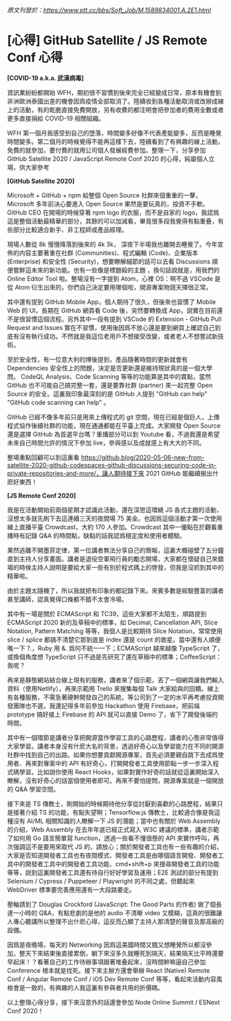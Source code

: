 _原文刊登於：https://www.ptt.cc/bbs/Soft_Job/M.1589834001.A.2E1.html_

[心得] GitHub Satellite / JS Remote Conf 心得
===

**[COVID-19 a.k.a. 武漢病毒]**

資訊業紛紛都開始 WFH，期初很不習慣到後來完全已經變成日常，原本有機會到非洲歐洲泰國出差的機會因爲疫情全部取消了。陸續收到各種活動取消或改辦成線上的活動，有的乾脆直接免費開放，另有收費的都注明會把參加者的費用全數或者更多直接捐給 COVID-19 相關組織。

WFH 第一個月我感受到自己的墮落，時間變多好像不代表產能變多，反而是睡覺時間變多。第二個月的時候覺得不能再這樣下去，陸續看到了有興趣的線上活動，免費的就參加，要付費的就用公司個人發展經費參加。整理一下，分享參加 GitHub Satellite 2020 / JavaScript Remote Conf 2020 的心得，純屬個人立場，供大家參考

**[GitHub Satellite 2020]**

Microsoft + GitHub + npm 給整個 Open Source 社群來個重重的一擊，Microsoft 多年前決心要進入 Open Source 果然是要玩真的，投資不手軟。GitHub CEO 在開場的時候穿著 npm logo 的衣服，而不是自家的 logo，我認爲這是整個活動最精華的部分，其餘的可以加減看，畢竟很多段我覺得有點重叠，有些部分比較適合新手、非工程師或產品經理。

現場人數從 8k 慢慢降落到後來的 4k 3k， 深夜下半場我也離開去睡覺了。今年宣佈的内容主要著重在社群 (Communities)、程式編輯 (Code)、企業版本 (Enterprise) 和安全性 (Security)，想要瞭解細節的話可以去看 Discussions 順便嘗鮮這未來的新功能。也有一些像是標題殺的主題 ，換句話說就是，用我們的 Online Editor Tool 啦。整場沒有一字提到 Atom，心裡 OS：啊不過 VSCode 是從 Atom 衍生出來的，你們自己決定要用哪個啦，開源專案物競天擇很正常。

其中還有提到 GitHub Mobile App，個人期待了很久，但後來也習慣了 Mobile Web 的 UI，長期在 GitHub 網頁看 Code 後，突然要轉換成 App，説實在目前還不是很習慣這個流程。另外其中一段有提到 VSCode 的 Extension - GitHub Pull Request and Issues 實在不習慣，使用後因爲不放心還是要到網頁上確認自己到底有沒有執行成功。不然就是我這位老用戶不想接受改變，或者老人不想嘗試新技術。

至於安全性，有一位意大利的博後提到，產品隨著時間的更新就會有 Dependencies 安全性上的問題，決定是否更新還是維持現狀真的是一個大學問。 CodeQL Analysis、Code Scanning 等等的功能算是其中的賣點，當然 GitHub 也不可能自己搞完整一套，還是要靠社群 (partner) 來一起完整 Open Source 的安全。這裏我印象最深刻的是 GitHub 人提到 "GitHub can help" "GitHub code scanning can help" 。

GitHub 已經不像多年前只是用來上傳程式的 git 空間，現在已經是個巨人，上傳程式協作後續社群的功能，現在通通都能在平臺上完成。大家開發 Open Source 還是選擇 GitHub 為首選平台嗎？重播部分可以到 Youtube 看，不過我還是希望未來自己時間允許的情況下參加 live，參與感以及成就感上有大大的不同。

整場重點回顧可以到這裏看 https://github.blog/2020-05-06-new-from-satellite-2020-github-codespaces-github-discussions-securing-code-in-private-repositories-and-more/，讓人期待接下來 2021 GitHub 能繼續搬出什麽好東西！

**[JS Remote Conf 2020]**

我是在活動開始前兩個星期才認識此活動，還在深思這環繞 JS 各式主題的活動，沒想太多就先刷下去這連續三天的夜間場 75 美金。也因爲這個活動才第一次使用線上直播平臺 Crowdcast，大約 170 人參加。Crowdcast 其中一優點在於觀看重播時有記錄 Q&A 的時間點，缺點的話我認爲穩定度和使用者體驗。

果然逃離不開墨菲定律，第一位講者無法分享自己的簡報，這裏大概碰壁了五分鐘直到主持人分享畫面。講者是退役空軍飛行員的勵志開場，大家都在懷疑自己來錯場的時候主持人説明是要給大家一些有別於程式碼上的啓發，但我是沒抓到其中的精華啦。

由於主題太隨機了，所以我就把有印象的都記錄下來。來賓多數是經驗豐富的講者甚至講師，認真覺得口條都不錯不太會冷場。

其中有一場是關於 ECMAScript 和 TC39，這些大家都不太陌生，順路提到 ECMAScript 2020 新的及草稿中的標準，如 Decimal, Cancellation API, Slice Notation, Pattern Matching 等等，我個人是比較期待 Slice Notation，常常使用 slice / splice 都搞不清楚它那到底是 index 還是 count 的救星。當中還有人順便嘴一下 ?.，Ruby 用 &. 爲何不統一一下；ECMAScript 越來越像 TypeScript 了，或換個角度想 TypeScript 只不過是先研究了還在草稿中的標準；CoffeeScript：我呢？

再來是靜態網站結合線上現有的服務，講者來了個示範，丟了一個網頁讓我們輸入資料（使用Netlify），再來示範用 Trello 來搜集每個 Talk 大家給與的回饋。線上有各種服務，不需急著硬幹開發自己的系統，等公司到了一定的水平再考慮投資開發團隊也不遲。我還記得多年前參加 Hackathon 使用 Firebase，把前端 prototype 搞好接上 Firebase 的 API 就可以直接 Demo 了，省下了開發後端的時間。

其中有一個環節是講者分享把開源當作學習工具的心路歷程，講者的心態非常值得大家學習。講者本身沒有什麽大名的背景，透過好奇心以及學習能力在不同的開源社群中找到自己的出路。如果你想要貢獻開源專案，首先必須要親自跳下去成爲使用者、再來對專案中的 API 有好奇心，打開開發者工具使用節點一步一步深入程式碼學習。比如說你使用 React Hooks，如果對實作好奇的話就從這裏開始深入瞭解，沒有好奇心的話當個使用者即可。再來不要怕提問，開源專案就是一個開放的 Q&A 學習空間。

接下來是 TS 傳教士，剛開始的時候期待他分享從討厭到喜歡的心路歷程，結果只是接著介紹 TS 的功能，有點失望啊；Tensorflow.js 傳教士，比較適合像是我這種沒有 AI/ML 相關知識的人瞭解一下 JS 的潛能；當中也有關於 Web Assembly 的介紹，Web Assembly 在去年年底已經正式寫入 W3C 建議的標準，講者示範了如何用 Go 語言簡單寫 function，透過一些看不懂很懸的 API 來實作呼叫，再次强調這不是要用來取代 JS
的，請放心；關於開發者工具也有一些有趣的介紹，大家是否知道開發者工具也有夜間模式、開發者工具是由哪個語言開發、開發者工具中的開發者工具中的開發者工具功能、cmd+shift+p 來搜尋開發者工具的功能等等，説到這裏開發者工具還有待自行好好學習及運用；E2E 測試的部分有提到 Selenium / Cypress / Puppeteer / Playwright 的不同之處，但聽起來 WebDriver 標準要完善應用還有一大段路要走。

壓軸請到了 Douglas Crockford (JavaScript: The Good Parts 的作者) 做了個長達一小時的 Q&A，有點悲劇的是他的 audio 不清晰 video 又模糊，這真的很難讓人專心聽講所以整理不出什麽心得，這反而凸顯了主持人那清楚的聲音及那高級的設備。

因爲是夜晚場，每天的 Networking 因爲這美國時間又餓又想睡覺所以都沒參加，整天下來結束後直接累倒，躺下來沒多久就睡死到隔天，結果隔天比平時還要早起床！？看著自己的工作待辦事項跟著堆叠起來，沒時間幹嘛逼自己參加 Conference 根本就是找死。接下來主辦方還會舉辦 React (Native) Remote Conf / Angular Remote Conf / iOS Dev Remote Conf 等等，看起來活動内容風格會是一致的，有興趣的人我這裏有參與者共用的折價碼。

以上整理心得分享，接下來沒意外的話還會參加 Node Online Summit / ESNext Conf 2020！
